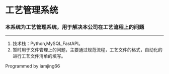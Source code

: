 # 工艺管理系统
### 本系统为工艺管理系统，用于解决本公司在工艺流程上的问题
---
1. 技术栈：Python,MySQL,FastAPI。
2. 暂时用于文件管理上的问题，主要通过规范流程，工艺文件的格式，自动化的进行工艺文件清单的填写。

Programmed by iamjing66